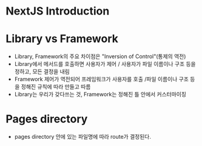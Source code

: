 # NextJS Introduction

# Library vs Framework

- Library, Framework의 주요 차이점은 "Inversion of Control"(통제의 역전)
- Library에서 메서드를 호출하면 사용자가 제어 / 사용자가 파일 이름이나 구조 등을 정하고, 모든 결정을 내림
- Framework 제어가 역전되어 프레임워크가 사용자를 호출 /파일 이름이나 구조 등을 정해진 규칙에 따라 만들고 따름
- Library는 우리가 갖다쓰는 것, Framework는 정해진 틀 안에서 커스터마이징

# Pages directory

- pages directory 안에 있는 파일명에 따라 route가 결정된다.
